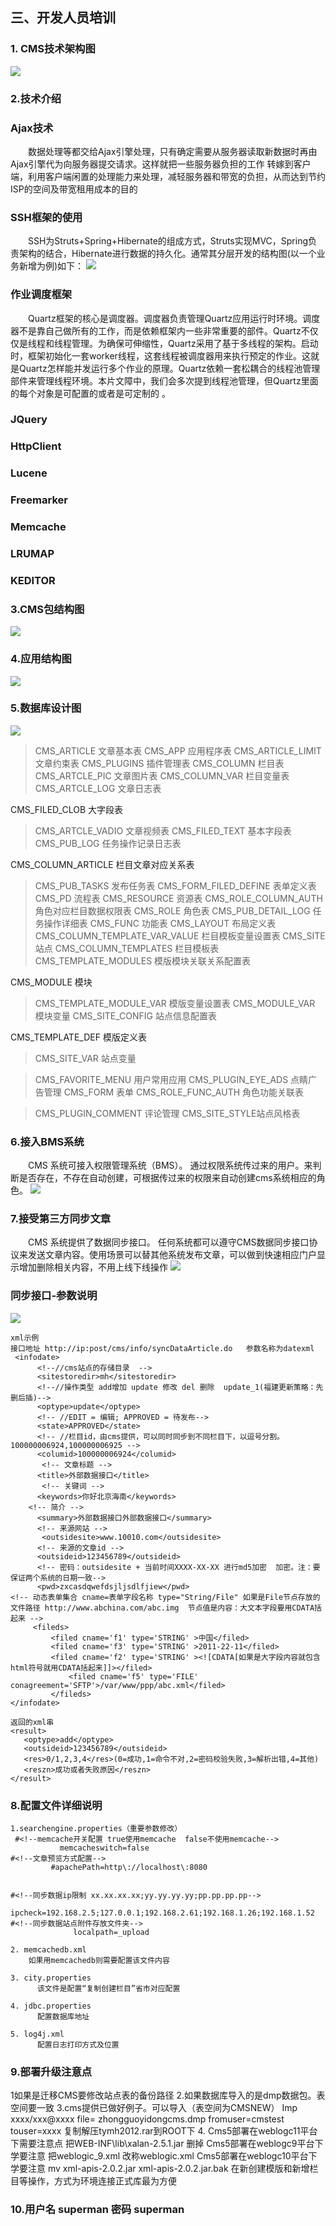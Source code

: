 ## 三、开发人员培训
### 1. CMS技术架构图
![](/images/technology.png)

### 2.技术介绍
### Ajax技术
&emsp;&emsp;数据处理等都交给Ajax引擎处理，只有确定需要从服务器读取新数据时再由Ajax引擎代为向服务器提交请求。这样就把一些服务器负担的工作 转嫁到客户端，利用客户端闲置的处理能力来处理，减轻服务器和带宽的负担，从而达到节约ISP的空间及带宽租用成本的目的

### SSH框架的使用
&emsp;&emsp;SSH为Struts+Spring+Hibernate的组成方式，Struts实现MVC，Spring负责架构的结合，Hibernate进行数据的持久化。通常其分层开发的结构图(以一个业务新增为例)如下：
![](/images/ssh.png)
### 作业调度框架
&emsp;&emsp;Quartz框架的核心是调度器。调度器负责管理Quartz应用运行时环境。调度器不是靠自己做所有的工作，而是依赖框架内一些非常重要的部件。Quartz不仅仅是线程和线程管理。为确保可伸缩性，Quartz采用了基于多线程的架构。启动时，框架初始化一套worker线程，这套线程被调度器用来执行预定的作业。这就是Quartz怎样能并发运行多个作业的原理。Quartz依赖一套松耦合的线程池管理部件来管理线程环境。本片文障中，我们会多次提到线程池管理，但Quartz里面的每个对象是可配置的或者是可定制的。
### JQuery
### HttpClient
### Lucene
### Freemarker
### Memcache
### LRUMAP
### KEDITOR
### 3.CMS包结构图
![](/images/package.png)
### 4.应用结构图
![](/images/apply.png)
### 5.数据库设计图
![](/images/database.png)
> 
> CMS_ARTICLE 文章基本表
> CMS_APP  应用程序表
> CMS_ARTICLE_LIMIT  文章约束表
> CMS_PLUGINS 插件管理表
> CMS_COLUMN  栏目表
> CMS_ARTCLE_PIC 文章图片表
> CMS_COLUMN_VAR 栏目变量表
> CMS_ARTCLE_LOG  文章日志表
> CMS_FILED_CLOB 大字段表
> CMS_ARTCLE_VADIO 文章视频表
> CMS_FILED_TEXT 基本字段表
> CMS_PUB_LOG 任务操作记录日志表
> CMS_COLUMN_ARTICLE 栏目文章对应关系表
> CMS_PUB_TASKS  发布任务表
> CMS_FORM_FILED_DEFINE 表单定义表
> CMS_PD         流程表
> CMS_RESOURCE   资源表
> CMS_ROLE_COLUMN_AUTH  角色对应栏目数据权限表
> CMS_ROLE       角色表
> CMS_PUB_DETAIL_LOG 任务操作详细表
> CMS_FUNC 功能表
> CMS_LAYOUT  布局定义表
> CMS_COLUMN_TEMPLATE_VAR_VALUE 栏目模板变量设置表
> CMS_SITE 站点CMS_COLUMN_TEMPLATES 栏目模板表
> CMS_TEMPLATE_MODULES 模版模块关联关系配置表
> CMS_MODULE 模块
> CMS_TEMPLATE_MODULE_VAR 模版变量设置表
> CMS_MODULE_VAR 模块变量
> CMS_SITE_CONFIG 站点信息配置表
> CMS_TEMPLATE_DEF 模版定义表
> CMS_SITE_VAR 站点变量
> CMS_FAVORITE_MENU 用户常用应用
> CMS_PLUGIN_EYE_ADS 点睛广告管理
> CMS_FORM 表单
> CMS_ROLE_FUNC_AUTH 角色功能关联表
> CMS_PLUGIN_COMMENT 评论管理
> CMS_SITE_STYLE站点风格表

### 6.接入BMS系统
&emsp;&emsp;CMS 系统可接入权限管理系统（BMS）。 通过权限系统传过来的用户。来判断是否存在，不存在自动创建，可根据传过来的权限来自动创建cms系统相应的角色。
![](/images/bms.png)

### 7.接受第三方同步文章
&emsp;&emsp;CMS 系统提供了数据同步接口。  任何系统都可以遵守CMS数据同步接口协议来发送文章内容。使用场景可以替其他系统发布文章，可以做到快速相应门户显示增加删除相关内容，不用上线下线操作
![](/images/interface.png)
### 同步接口-参数说明
![](/images/interface1.png)
```
xml示例        
接口地址 http://ip:post/cms/info/syncDataArticle.do   参数名称为datexml <infodate>      <!--//cms站点的存储目录  -->      <sitestoredir>mh</sitestoredir>      <!--//操作类型 add增加 update 修改 del 删除  update_1(福建更新策略：先删后插)-->      <optype>update</optype>       <!-- //EDIT = 编辑; APPROVED = 待发布-->      <state>APPROVED</state>       <!-- //栏目id，由cms提供，可以同时同步到不同栏目下，以逗号分割。100000006924,100000006925 -->      <columid>100000006924</columid>       <!-- 文章标题 -->      <title>外部数据接口</title>       <!-- 关键词 -->      <keywords>你好北京海南</keywords>	<!-- 简介 -->      <summary>外部数据接口外部数据接口</summary>      <!-- 来源网站 -->       <outsidesite>www.10010.com</outsidesite>      <!-- 来源的文章id -->      <outsideid>123456789</outsideid>      <!-- 密码：outsidesite + 当前时间XXXX-XX-XX 进行md5加密  加密。注：要保证两个系统的日期一致-->      <pwd>zxcasdqwefdsjljsdlfjiew</pwd>
<!-- 动态表单集合 cname=表单字段名称 type="String/File" 如果是File节点存放的文件路径 http://www.abchina.com/abc.img  节点值是内容：大文本字段要用CDATA括起来 -->	 <fileds>		 <filed cname='f1' type='STRING' >中国</filed>		 <filed cname='f3' type='STRING' >2011-22-11</filed>		 <filed cname='f2' type='STRING' ><![CDATA[如果是大字段内容就包含html符号就用CDATA括起来]]></filed>	         <filed cname='f5' type='FILE' conagreement='SFTP'>/var/www/ppp/abc.xml</filed>         </fileds></infodate>
返回的xml串<result>   <optype>add</optype>   <outsideid>123456789</outsideid>   <res>0/1,2,3,4</res>(0=成功,1=命令不对,2=密码校验失败,3=解析出错,4=其他)   <reszn>成功或者失败原因</reszn></result>      
```

### 8.配置文件详细说明
```
1.searchengine.properties（重要参数修改） #<!--memcache开关配置 true使用memcache  false不使用memcache-->           memcacheswitch=false#<!--文章预览方式配置-->         #apachePath=http\://localhost\:8080#<!--同步数据ip限制 xx.xx.xx.xx;yy.yy.yy.yy;pp.pp.pp.pp-->              ipcheck=192.168.2.5;127.0.0.1;192.168.2.61;192.168.1.26;192.168.1.52#<!--同步数据站点附件存放文件夹-->              localpath=_upload
```
```
2. memcachedb.xml     如果用memcachedb则需要配置该文件内容
```
```
3. city.properties      该文件是配置“复制创建栏目”省市对应配置
```
```
4. jdbc.properties      配置数据库地址
```
```
5. log4j.xml      配置日志打印方式及位置
```
### 9.部署升级注意点
> 
 1如果是迁移CMS要修改站点表的备份路径 2.如果数据库导入的是dmp数据包。表空间要一致 3.cms提供已做好例子。可以导入（表空间为CMSNEW）        Imp xxxx/xxx@xxxx file= zhongguoyidongcms.dmp fromuser=cmstest touser=xxxx        复制解压tymh2012.rar到ROOT下4. Cms5部署在weblogc11平台下需要注意点         把WEB-INF\lib\xalan-2.5.1.jar  删掉   Cms5部署在weblogc9平台下学要注意         把weblogic_9.xml 改称weblogic.xmlCms5部署在weblogc10平台下学要注意          mv xml-apis-2.0.2.jar xml-apis-2.0.2.jar.bak
在新创建模版和新增栏目等操作，方式为环境连接正式库最为方便

### 10.用户名 superman 密码 superman